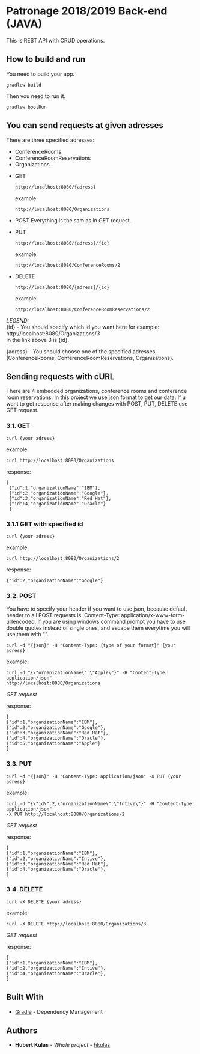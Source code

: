# Patronage 2018/2019 Back-end (JAVA)

This is REST API with CRUD operations.

## How to build and run
You need to build your app.

```
gradlew build
```

Then you need to run it.

```
gradlew bootRun
```

## You can send requests at given adresses
There are three specified adresses:
- ConferenceRooms
- ConferenceRoomReservations
- Organizations

* GET
  ```
  http://localhost:8080/{adress}
  ```
  example:
  ```
  http://localhost:8080/Organizations
  ```

* POST
  Everything is the sam as in GET request.

* PUT
  ```
  http://localhost:8080/{adress}/{id}
  ```
  example:
  ```
  http://localhost:8080/ConferenceRooms/2
  ```
* DELETE
  ```
  http://localhost:8080/{adress}/{id}
  ```
  example:
  ```
  http://localhost:8080/ConferenceRoomReservations/2
  ```

*LEGEND:*<br/>
{id} - You should specify which id you want here for example:<br/>
  http://localhost:8080/Organizations/*3*<br/>
  In the link above 3 is {id}.

{adress} - You should choose one of the specified adresses<br/> 
(ConferenceRooms, ConferenceRoomReservations, Organizations).

## Sending requests with cURL
There are 4 embedded organizations, conference rooms and conference room reservations.
In this project we use json format to get our data.
If u want to get response after making changes with POST, PUT, DELETE use GET request.
### 3.1. GET

```
curl {your adress}
```
example:
```
curl http://localhost:8080/Organizations
```
response:
```
[
 {"id":1,"organizationName":"IBM"},
 {"id":2,"organizationName":"Google"},
 {"id":3,"organizationName":"Red Hat"},
 {"id":4,"organizationName":"Oracle"}
 ]
 ```
###  3.1.1 GET with specified id

```
curl {your adress}
```
example:
```
curl http://localhost:8080/Organizations/2
```
response:
```
{"id":2,"organizationName":"Google"}
```
### 3.2. POST

You have to specify your header if you want to use json, because default header
to all POST requests is: Content-Type: application/x-www-form-urlencoded.
If you are using windows command prompt you have to use double quotes instead of
single ones, and escape them everytime you will use them with "\".

```
curl -d "{json}" -H "Content-Type: {type of your format}" {your adress}
```
example:
```
curl -d "{\"organizationName\":\"Apple\"}" -H "Content-Type: application/json"
http://localhost:8080/Organizations
```
*GET request*

response:
```
[
{"id":1,"organizationName":"IBM"},
{"id":2,"organizationName":"Google"},
{"id":3,"organizationName":"Red Hat"},
{"id":4,"organizationName":"Oracle"},
{"id":5,"organizationName":"Apple"}
]
```
### 3.3. PUT

```
curl -d "{json}" -H "Content-Type: application/json" -X PUT {your adress}
```
example:
```
curl -d "{\"id\":2,\"organizationName\":\"Intive\"}" -H "Content-Type: application/json"
-X PUT http://localhost:8080/Organizations/2
```

*GET request*

response:
```
[
{"id":1,"organizationName":"IBM"},
{"id":2,"organizationName":"Intive"},
{"id":3,"organizationName":"Red Hat"},
{"id":4,"organizationName":"Oracle"},
]
```

### 3.4. DELETE

```
curl -X DELETE {your adress}
```
example:
```
curl -X DELETE http://localhost:8080/Organizations/3
```

*GET request*

response:
```
[
{"id":1,"organizationName":"IBM"},
{"id":2,"organizationName":"Intive"},
{"id":4,"organizationName":"Oracle"},
]
```

## Built With
* [Gradle](https://gradle.org/) - Dependency Management
## Authors

* **Hubert Kulas** - *Whole project* - [hkulas](https://github.com/hkulas)
